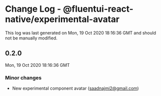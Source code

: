 # Change Log - @fluentui-react-native/experimental-avatar

This log was last generated on Mon, 19 Oct 2020 18:16:36 GMT and should not be manually modified.

<!-- Start content -->

## 0.2.0

Mon, 19 Oct 2020 18:16:36 GMT

### Minor changes

- New experimental component avatar (saadnajmi2@gmail.com)
